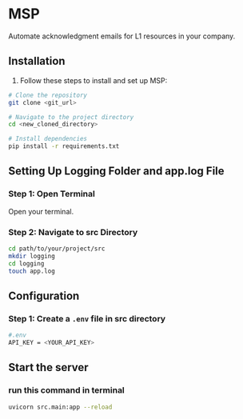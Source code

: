 # MSP
Automate acknowledgment emails for L1 resources in your company.

## Installation
1. Follow these steps to install and set up MSP:
```bash
# Clone the repository
git clone <git_url>
```
```bash
# Navigate to the project directory
cd <new_cloned_directory>
```
```bash
# Install dependencies
pip install -r requirements.txt
```
## Setting Up Logging Folder and app.log File

### Step 1: Open Terminal

Open your terminal.

### Step 2: Navigate to src Directory

```bash
cd path/to/your/project/src
mkdir logging
cd logging
touch app.log
```
## Configuration
### Step 1: Create a `.env` file in src directory
```bash
#.env
API_KEY = <YOUR_API_KEY>
```
## Start the server
### run this command in terminal 
```bash
uvicorn src.main:app --reload
```



   



